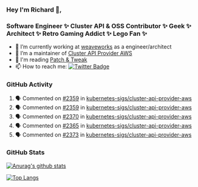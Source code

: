 ### Hey I'm Richard 👋, 

<h3 align="left">Software Engineer ✨ Cluster API & OSS Contributor ✨ Geek ✨ Architect ✨ Retro Gaming Addict ✨ Lego Fan ✨</h3>

- 🔭 I’m currently working at [weaveworks](https://github.com/weaveworks) as a engineer/architect
- 👯 I’m a maintainer of [Cluster API Provider AWS](https://github.com/kubernetes-sigs/cluster-api-provider-aws)
- 💬 I'm reading [Patch & Tweak](https://bjooks.com/products/patch-tweak-exploring-modular-synthesis)
- 📫 How to reach me: [![Twitter Badge](https://img.shields.io/badge/-@fruit_case-00acee?style=flat&logo=Twitter&logoColor=white)](https://twitter.com/intent/follow?screen_name=fruit_case "Follow on Twitter")

### GitHub Activity 

<!--START_SECTION:activity-->
1. 🗣 Commented on [#2359](https://github.com/kubernetes-sigs/cluster-api-provider-aws/issues/2359) in [kubernetes-sigs/cluster-api-provider-aws](https://github.com/kubernetes-sigs/cluster-api-provider-aws)
2. 🗣 Commented on [#2359](https://github.com/kubernetes-sigs/cluster-api-provider-aws/issues/2359) in [kubernetes-sigs/cluster-api-provider-aws](https://github.com/kubernetes-sigs/cluster-api-provider-aws)
3. 🗣 Commented on [#2370](https://github.com/kubernetes-sigs/cluster-api-provider-aws/issues/2370) in [kubernetes-sigs/cluster-api-provider-aws](https://github.com/kubernetes-sigs/cluster-api-provider-aws)
4. 🗣 Commented on [#2365](https://github.com/kubernetes-sigs/cluster-api-provider-aws/issues/2365) in [kubernetes-sigs/cluster-api-provider-aws](https://github.com/kubernetes-sigs/cluster-api-provider-aws)
5. 🗣 Commented on [#2373](https://github.com/kubernetes-sigs/cluster-api-provider-aws/issues/2373) in [kubernetes-sigs/cluster-api-provider-aws](https://github.com/kubernetes-sigs/cluster-api-provider-aws)
<!--END_SECTION:activity-->

### GitHub Stats

[![Anurag's github stats](https://github-readme-stats.vercel.app/api?username=richardcase&count_private=true&show_icons=true)](https://github.com/anuraghazra/github-readme-stats)

[![Top Langs](https://github-readme-stats.vercel.app/api/top-langs/?username=richardcase&hide=html&layout=compact)](https://github.com/anuraghazra/github-readme-stats)
